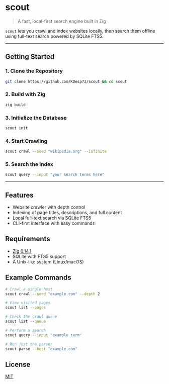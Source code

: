 # scout

> A fast, local-first search engine built in Zig

`scout` lets you crawl and index websites locally, then search them offline using full-text search powered by SQLite FTS5.

---

## Getting Started

### 1. Clone the Repository

```bash
git clone https://github.com/KDesp73/scout && cd scout
```

### 2. Build with Zig

```bash
zig build
```

### 3. Initialize the Database

```bash
scout init
```

### 4. Start Crawling

```bash
scout crawl --seed "wikipedia.org" --infinite
```

### 5. Search the Index

```bash
scout query --input "your search terms here"
```

---

## Features

* Website crawler with depth control
* Indexing of page titles, descriptions, and full content
* Local full-text search via SQLite FTS5
* CLI-first interface with easy commands

## Requirements

* [Zig 0.14.1](https://ziglang.org/download/)
* SQLite with FTS5 support
* A Unix-like system (Linux/macOS)

## Example Commands

```bash
# Crawl a single host
scout crawl --seed "example.com" --depth 2

# View visited pages
scout list --pages

# Check the crawl queue
scout list --queue

# Perform a search
scout query --input "example term"

# Run just the parser
scout parse --host "example.com"
```

## License

[MIT](./LICENSE)
